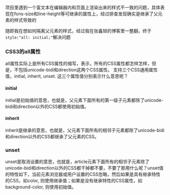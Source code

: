 项目里遇到一个富文本在编辑器内和页面上渲染出来的样式不一致的问题，具体表现在fons-size和line-height等可继承的属性上，经过排查发现确实是继承了父元素的样式导致的

随即我在想如何隔离父元素的样式，经过我在张鑫旭的博客里一整翻，终于`style:"all: initial;"`解决问题

### CSS3的all属性
all属性实际上是所有CSS属性的缩写，表示，所有的CSS属性都怎样怎样，但是，不包括unicode-bidi和direction这两个CSS属性。
支持三个CSS通用属性值，initial, inherit, unset. 这三个属性值分别表示什么意思呢？
#### initial
initial是初始值的意思，也就是，父元素下面所有的第一级子元素都除了unicode-bidi和direction以外的CSS都使用初始值。
#### inherit
inherit是继承的意思，也就是，父元素下面所有的相邻子元素都除了unicode-bidi和direction以外的CSS都继承了父元素的CSS。
### unset
unset是取消设置的意思，也就是，article元素下面所有的相邻子元素除了unicode-bidi和direction以外的CSS都干掉都不要，不要了那用什么呢？unset值的特性如下，当前元素浏览器或用户设置的CSS忽略，然后如果是具有继承特性的CSS，如color, 则使用继承值；如果是没有继承特性的CSS属性，如background-color, 则使用初始值。
